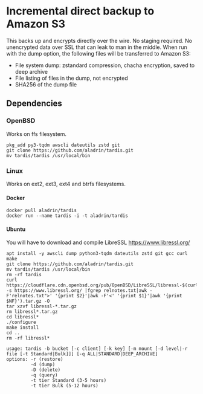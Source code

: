 # Incremental direct backup to Amazon S3
This backs up and encrypts directly over the wire. No staging required. No unencrypted data over SSL that can leak to man in the middle.
When run with the dump option, the following files will be transferred to Amazon S3:
* File system dump: zstandard compression, chacha encryption, saved to deep archive
* File listing of files in the dump, not encrypted
* SHA256 of the dump file
## Dependencies
### OpenBSD
Works on ffs filesystem.
```
pkg_add py3-tqdm awscli dateutils zstd git
git clone https://github.com/aladrin/tardis.git
mv tardis/tardis /usr/local/bin
```
### Linux
Works on ext2, ext3, ext4 and btrfs filesystems.
#### Docker
```
docker pull aladrin/tardis
docker run --name tardis -i -t aladrin/tardis
```
#### Ubuntu
You will have to download and compile LibreSSL https://www.libressl.org/
```
apt install -y awscli dump python3-tqdm dateutils zstd git gcc curl make
git clone https://github.com/aladrin/tardis.git
mv tardis/tardis /usr/local/bin
rm -rf tardis
curl https://cloudflare.cdn.openbsd.org/pub/OpenBSD/LibreSSL/libressl-$(curl -s https://www.libressl.org/ |fgrep relnotes.txt|awk -F'relnotes.txt">' '{print $2}'|awk -F'<' '{print $1}'|awk '{print $NF}').tar.gz -O
tar xzvf libressl-*.tar.gz
rm libressl*.tar.gz
cd libressl*
./configure
make install
cd ..
rm -rf libressl*

```

```
usage: tardis -b bucket [-c client] [-k key] [-m mount [-d level|-r file [-t Standard|Bulk]]] [-q ALL|STANDARD|DEEP_ARCHIVE]
options: -r (restore)
         -d (dump)
         -D (delete)
         -q (query)
         -t tier Standard (3-5 hours)
         -t tier Bulk (5-12 hours)
```
